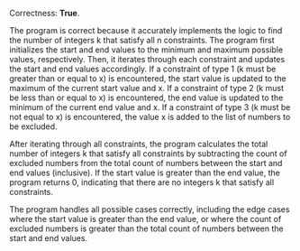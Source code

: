 Correctness: **True**.

The program is correct because it accurately implements the logic to find the number of integers k that satisfy all n constraints. The program first initializes the start and end values to the minimum and maximum possible values, respectively. Then, it iterates through each constraint and updates the start and end values accordingly. If a constraint of type 1 (k must be greater than or equal to x) is encountered, the start value is updated to the maximum of the current start value and x. If a constraint of type 2 (k must be less than or equal to x) is encountered, the end value is updated to the minimum of the current end value and x. If a constraint of type 3 (k must be not equal to x) is encountered, the value x is added to the list of numbers to be excluded.

After iterating through all constraints, the program calculates the total number of integers k that satisfy all constraints by subtracting the count of excluded numbers from the total count of numbers between the start and end values (inclusive). If the start value is greater than the end value, the program returns 0, indicating that there are no integers k that satisfy all constraints.

The program handles all possible cases correctly, including the edge cases where the start value is greater than the end value, or where the count of excluded numbers is greater than the total count of numbers between the start and end values.